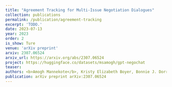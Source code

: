 ```yaml
---
title: "Agreement Tracking for Multi-Issue Negotiation Dialogues"
collection: publications
permalink: /publication/agreement-tracking
excerpt: 'TODO.'
date: 2023-07-13
year: 2023
order: 2
is_show: Ture
venue: 'arXiv preprint'
arxiv: 2307.06524
arxiv_url: https://arxiv.org/abs/2307.06524
project: https://huggingface.co/datasets/msamogh/gpt-negochat
teaser:
authors: <b>Amogh Mannekote</b>, Kristy Elizabeth Boyer, Bonnie J. Dorr
publication: arXiv preprint arXiv:2307.06524
---
```


<!-- This paper is about the number 3. The number 4 is left for future work. -->

<!-- [Download paper here](http://academicpages.github.io/files/paper3.pdf) -->
